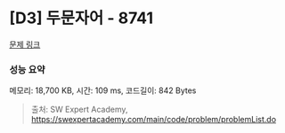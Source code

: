 # [D3] 두문자어 - 8741 

[문제 링크](https://swexpertacademy.com/main/code/problem/problemDetail.do?contestProbId=AW2y6n3qPXQDFATy) 

### 성능 요약

메모리: 18,700 KB, 시간: 109 ms, 코드길이: 842 Bytes



> 출처: SW Expert Academy, https://swexpertacademy.com/main/code/problem/problemList.do